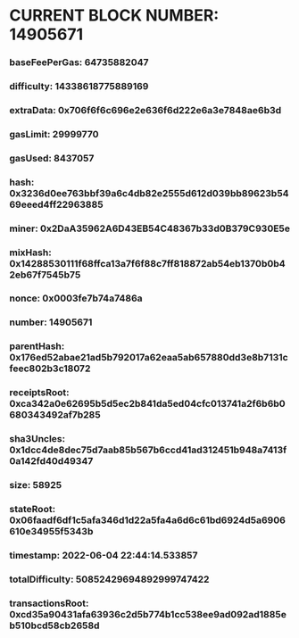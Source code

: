 # CURRENT BLOCK NUMBER: 14905671

### baseFeePerGas: 64735882047
### difficulty: 14338618775889169
### extraData: 0x706f6f6c696e2e636f6d222e6a3e7848ae6b3d
### gasLimit: 29999770
### gasUsed: 8437057
### hash: 0x3236d0ee763bbf39a6c4db82e2555d612d039bb89623b5469eeed4ff22963885
### miner: 0x2DaA35962A6D43EB54C48367b33d0B379C930E5e
### mixHash: 0x14288530111f68ffca13a7f6f88c7ff818872ab54eb1370b0b42eb67f7545b75
### nonce: 0x0003fe7b74a7486a
### number: 14905671
### parentHash: 0x176ed52abae21ad5b792017a62eaa5ab657880dd3e8b7131cfeec802b3c18072
### receiptsRoot: 0xca342a0e62695b5d5ec2b841da5ed04cfc013741a2f6b6b0680343492af7b285
### sha3Uncles: 0x1dcc4de8dec75d7aab85b567b6ccd41ad312451b948a7413f0a142fd40d49347
### size: 58925
### stateRoot: 0x06faadf6df1c5afa346d1d22a5fa4a6d6c61bd6924d5a6906610e34955f5343b
### timestamp: 2022-06-04 22:44:14.533857
### totalDifficulty: 50852429694892999747422
### transactionsRoot: 0xcd35a90431afa63936c2d5b774b1cc538ee9ad092ad1885eb510bcd58cb2658d
